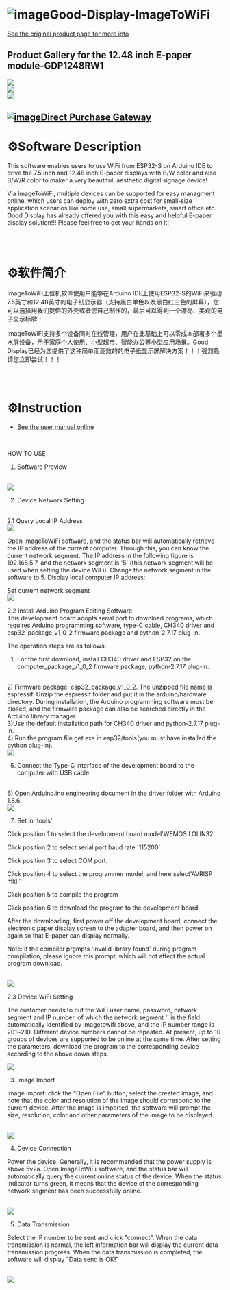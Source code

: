 # ![image](https://user-images.githubusercontent.com/57305534/200108501-c3dd7f1d-065d-409b-84b0-900c6815509e.png)Good-Display-ImageToWiFi

[See the original product page for more info](https://www.good-display.com/product/438.html) 
<br/>

Product Gallery for the 12.48 inch E-paper module-GDP1248RW1
------------------------------------------------------------------------------------------------------------
<img src="https://www.good-display.com/repository/image/5c221e38-e74e-4146-86fe-3836e185e16d.jpg_640xaf.jpg" />
<br/>

<img src="https://www.good-display.com/repository/image/e60bf3ec-47cf-4f08-9e75-722ddb4c96c5.jpg_640xaf.jpg" />
<br/>

<img src="https://www.good-display.com/repository/image/cb58d72a-b3ab-4227-9ac0-606e9bf34405.jpg_640xaf.jpg" />
<br/>



[![image](https://user-images.githubusercontent.com/57305534/200110058-42a41f14-0e68-4ae3-abe2-8b9c715a4117.png)Direct Purchase Gateway](https://buy-lcd.com/products/1248-inch-large-e-ink-display-uc8179-big-epaper-color-screen-gdey1248z51) 
<br/>
------------------------------------------------------------------------------------------------------------

# ⚙️Software Description


This software enables users to use WiFi from ESP32-S on Arduino IDE to drive the 7.5 inch and 12.48 inch E-paper displays with B/W color and also B/W/R color to maker a very beautiful, aesthetic digital signage device!<br/>

Via ImageToWiFi, multiple devices can be supported for easy managment online, which users can deploy with zero extra cost for small-size application scenarios like home use, small supermarkets, smart office etc. Good Display has already offered you with this easy and helpful E-paper display solution!!!
Please feel free to get your hands on it!

<br/>

<br/>

# ⚙️软件简介


ImageToWiFi上位机软件使用户能够在Arduino IDE上使用ESP32-S的WiFi来驱动7.5英寸和12.48英寸的电子纸显示器（支持黑白单色以及黑白红三色的屏幕），您可以选择用我们提供的外壳或者您自己制作的，最后可以得到一个漂亮、美观的电子显示标牌！<br/>

ImageToWiFi支持多个设备同时在线管理，用户在此基础上可以零成本部署多个墨水屏设备，用于家庭个人使用、小型超市、智能办公等小型应用场景。Good Display已经为您提供了这种简单而高效的的电子纸显示屏解决方案！！！强烈恳请您立即尝试！！！

<br/>

<br/>

# ⚙️Instruction

- [See the user manual online](https://www.good-display.com/companyfile/890.html) 
<br/>

HOW TO USE

1. Software Preview
<br/>
<img src="https://www.good-display.com/repository/image/88862c48-637b-46f5-a780-83dcc0662501.jpg" />
<br/>


 

2. Device Network Setting

<br/>
2.1 Query Local IP Address
<br/>
<img src="https://www.good-display.com/repository/image/c8f59a2a-3482-4aad-ac54-f48a060053cc.jpg" />
<br/>

Open ImageToWiFi software, and the status bar will automatically retrieve the IP address of the current computer. Through this, you can know the current network segment. The IP address in the following figure is 192.168.5.7, and the network segment is '5' (this network segment will be used when setting the device WiFi). Change the network segment in the software to 5. Display local computer IP address:
<br/>

 

Set current network segment
<br/>
<img src="https://www.good-display.com/repository/image/ebdd98ba-98b0-4ed4-8f51-fe3bee6553a1.jpg" />
<br/>

 

2.2 Install Arduino Program Editing Software
<br/>
This development board adopts serial port to download programs, which requires Arduino programming software, type-C cable, CH340 driver and esp32_package_v1_0_2 firmware package and python-2.7.17 plug-in.

The operation steps are as follows:
<br/>
1) For the first download, install CH340 driver and ESP32 on the computer_package_v1_0_2 firmware package, python-2.7.17 plug-in.
<br/>
2) Firmware package: esp32_package_v1_0_2. The unzipped file name is espressif. Unzip the espressif folder and put it in the arduino/hardware directory. During installation, the Arduino programming software must be closed, and the firmware package can also be searched directly in the Arduino library manager.
<br/>
3)Use the default installation path for CH340 driver and python-2.7.17 plug-in.
<br/>
4) Run the program file get.exe in esp32/tools(you must have installed the python plug-in).

<br/>
<img src="https://www.good-display.com/repository/image/d4a63e46-9365-4a99-9169-e457ffe1b0c6.jpg" />
<br/>

 

5) Connect the Type-C interface of the development board to the computer with USB cable.
<br/>
6) Open Arduino.ino engineering document in the driver folder with Arduino 1.8.6.

<br/>
<img src="https://www.good-display.com/repository/image/46a0ca16-5c3f-4c2c-bcf9-e6ffb69dc072.jpg" />
<br/>
 

7) Set in 'tools'

Click position 1 to select the development board model'WEMOS LOLIN32'

Click position 2 to select serial port baud rate '115200'

Click position 3 to select COM port.

Click position 4 to select the programmer model, and here select'AVRISP mkII'

Click position 5  to compile the program

Click position 6  to download the program to the development board.

After the downloading, first power off the development board, connect the electronic paper display screen to the adapter board, and then power on again so that E-paper can display normally.

Note: if the compiler prgmpts 'invalid library found' during program compilation, please ignore this prompt, which will not affect the actual program download.

<br/>

<img src="https://www.good-display.com/repository/image/6eb59e36-5182-4ee7-8675-405c944c0be4.jpg" />
<br/>
 

2.3 Device WiFi Setting 

The customer needs to put the WiFi user name, password, network segment and IP number, of which the network segment '' is the field automatically identified by imagetowifi above, and the IP number range is 201~210. Different device numbers cannot be repeated. At present, up to 10 groups of devices are supported to be online at the same time. After setting the parameters, download the program to the corresponding device according to the above down steps.
<br/>

<img src="https://www.good-display.com/repository/image/c1e93114-8808-4df2-9951-97d07e0428b9.jpg" />
<br/>

 

3. Image Import   

Image import: click the "Open File" button, select the created image, and note that the color and resolution of the image should correspond to the current device. After the image is imported, the software will prompt the size, resolution, color and other parameters of the image to be displayed.
 
<br/>

<img src="https://www.good-display.com/repository/image/666dbffa-1a21-4820-b62b-3caa1a03a672.jpg" />
<br/>

 

4. Device Connection

Power the device. Generally, it is recommended that the power supply is above 5v2a. Open ImageToWiFi software, and the status bar will automatically query the current online status of the device. When the status indicator turns green, it means that the device of the corresponding network segment has been successfully online.

<br/>

<img src="https://www.good-display.com/repository/image/5f7248c7-8b0f-47e4-a89f-d0e9050e81e6.jpg" />
<br/>
 

5. Data Transmission

Select the IP number to be sent and click "connect". When the data transmission is normal, the left information bar will display the current data transmission progress. When the data transmission is completed, the software will display "Data send is OK!"

<br/>

<img src="https://www.good-display.com/repository/image/de982230-89ac-4232-a38b-411e575d28f8.jpg" />
<br/>

